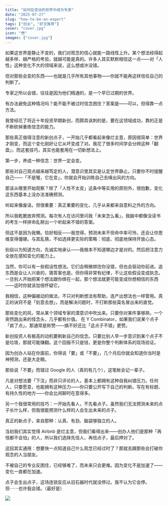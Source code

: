 ```yaml
---
title: "如何在变动的世界中成为专家"
date: "2025-07-27"
slug: "how-to-be-an-expert"
tags: ["创业", "好文推荐"]
cover: "cover.jpg"
icon: "😎"
images: ["cover.jpg"]
---
```

如果这世界是静止不变的，我们对观念的信心就能一路线性上升。某个想法经得起越多样、越严格的考验，就越可能是真的。许多人其实默默相信这一点——对「人性」这种变化不大的领域来说，这么想或许没错。



但对那些会变的东西——也就是几乎所有其他事物——你就不能再这样信任自己的判断了。



专家之所以会错，往往是因为他们精通的，是一个早已过期的世界。



有办法避免这种情况吗？能不能不被过时信念困住？答案是——可以，但得靠一点方法。



我曾经花了将近十年投资早期新创，而颇具讽刺的是，要在这领域成功，靠的正是不断砍掉重练信念的能力。



那些真正值得注意的新创点子，一开始几乎都看起来像烂主意，原因很简单：世界才刚变，而这个变化刚好让它从坏变成了对。我花了很多时间学会分辨这种「翻盘」，而这套技巧，其实也能套用在一切新想法上。



第一步，养成一种信念：世界一定会变。



那些对自己观点越来越笃定的人，潜意识里其实是认定世界静止。只要你不时提醒自己——「不是喔，它在变」，你就会开始训练自己去嗅出风的方向。



那该从哪里开始观察？除了「人性不太变」这条中等实用的原则外，很抱歉，变化这东西基本上没办法准确预测。



听起来像废话，但很重要：真正重要的变化，几乎从来都来自意料之外的方向。



所以我乾脆放弃预测。每次有人在访问里问我「未来怎么看」，我脑中都像没读书的考生一样拼命乱掰出一个听起来不错的答案。



但这不是因为我懒。恰好相反——我觉得，预测未来不但命中率可怜，还会让你思维变得僵硬。与其乱猜，不如选择更实际的策略：彻底、彻底地保持开放心态。



别自以为知道方向，先诚实地承认——我根本不知道哪边才是对的。然后把注意力全放在感知变化的能力上。



当然，你可以有一些假设性想法。它们会稍微绑住你没错，但也会驱动你前进。追东西是会让人兴奋的，猜答案也是。但你得非常有纪律，不让这些假设变成执念。
一旦别人开始把某个想法跟你绑在一起，那个想法就更可能变成你想相信的东西——这时你就该加倍怀疑它。



我相信，这种偏被动的做法，不只对判断想法有帮助，连产出想法也一样管用。真正的诀窍不是「刻意去想」，而是解决问题时，不打断那些莫名冒出来的直觉。



那些变化的风，常从某个领域专家的潜意识中吹出来。只要你对某件事够熟，一个突然跳出来的怪念头，几乎都有价值。
在 Y Combinator，如果我们说某个点子「疯了点」，那通常是称赞——搞不好还比「这点子不错」更赞。



新创投资人有极高的动机要刷新自己的信念。只要比别人早一步意识到某个点子不是垃圾，那就可能赚翻。这个回报不只是钱，更是你整个判断体系的现场验证。



因为创办人站在你面前，你得说「要」或「不要」，几个月后你就会知道你当时是神预测，还是大走眼。



那些说「不要」而错过 Google 的人（真的有几个），这笔帐会记一辈子。



凡是对想法要「下注」而非只评论的人，基本上都拥有这种自我纠错压力。任何人，只要愿意，也能拥有这种压力——你只要公开写下自己的判断。写在有标题、有持久性的地方——你会比闲聊时在意得多。



另一个我很常用的技巧：一开始先看人，不先看点子。虽然我们无法预测未来的点子长什么样，但我很能预测什么样的人会生出未来的点子。



真正的新点子，来自那种：认真、有劲、脑袋够独立的人。



当初我们其实觉得 Airbnb 是烂主意，但我们看得出来——创办人他们是那种「再怪都不会怕」的人，所以我们选择先信人、再信点子，最后押对了。



这招其实通用：想要快一点知道自己什么观念已经过时了？那就去跟那些会打破你观念的人当朋友。



不被自己的专业反困住，已经够难了，而未来只会更难。因为变化不是加速了——变化一直都在加速。



点子会生出点子，这场连锁反应从旧石器时代就没停过。我不认为它会停。
但⋯⋯也许我会错。（最好是）




![](https://prod-files-secure.s3.us-west-2.amazonaws.com/112d0858-5090-4d34-a606-b75eb8d65fd2/46476355-9cf3-4e99-9b7a-3531bc426380/1000202064.png?X-Amz-Algorithm=AWS4-HMAC-SHA256&X-Amz-Content-Sha256=UNSIGNED-PAYLOAD&X-Amz-Credential=ASIAZI2LB4664NQOZXCQ%2F20250728%2Fus-west-2%2Fs3%2Faws4_request&X-Amz-Date=20250728T174139Z&X-Amz-Expires=3600&X-Amz-Security-Token=IQoJb3JpZ2luX2VjEGcaCXVzLXdlc3QtMiJIMEYCIQDDYfxfHSVsO1%2BVqsYW0JJLvw%2BAAB76SwiCv3aCSFQ5VQIhAIQVW0yc0ibNwaF1cTh1PpUmhoZERuMRUfJIEmyqF3FAKogECJD%2F%2F%2F%2F%2F%2F%2F%2F%2F%2FwEQABoMNjM3NDIzMTgzODA1Igx3eu1KoIx%2BvRfdIvgq3AO9LWI7HyApzF3vtYEM9VCRk2qLs4BX2fCzj3SC0cjPJoAZNQn0lyA99Qc%2B9cu55EYN20ofaOhf8nX3w2T0Eq8%2BCdsT3T0IkTJsmqiB5ljeNlw%2FRljFy3F6uE%2BqPrwuY1U2rqGEwHGW5ru%2Bw8AaFcqV3SATNg1ryuNzVq7X4jEOVomI3weJe4Ohnk59BNppbWy2WbafEeJTuoY3GV0SJKfamTeHfigxvHLRqqcAQD5bT61VrVsjXNS%2BELvV3pFwkUaBse%2BNR3kErKQxQfSdjJWC7GTbFYwW7ArIjBIfiCAHRwblEtyYnNc9he72F8XmRAonPZ6s5Rk13IO5sJTwxaD6bBe%2FZK75oRR%2BuAp4vPHiIgwfEsR55ZycIgFcBkKrXKMFdUaT2pcCnIHVSu2exIl51LtaibhqidtqK2jZuxMYtRfdOko6Vb77expczwJPkP9bflSltiM%2FKPHU0NnhIr8JJMG3UloChJfeZS8LyztujRqqoU0lQM9U3DPhwSdO3dqgtgVT4MviJ3uXeoZUKHZkTJom3VgO6ix5dkC%2BD3mC5711YE0j3ThQGKMVXr9ZePoiebagXldmVU5Y8PUVspG%2F%2F9CNmB5EkVCDIEsO%2B5Ko3oQPDGXRd7vIkIklmDCcpJ7EBjqkAcWHAYKIFX01wlX46AhQ3gJ39FC0bYwsnGTp7KY0XNFahj4ULuQay7QHsil7SYQXiY%2FwzSK0yqc0KMtKwOCh14ssF5Jd8VdzEWOdv5BFYYIqFxBDxsgyKEsono8ijsdHr%2F%2BNFz%2BWYF%2BTAJ8AQij6o06xdDG0FmaBqZHCgD2fePxoJ4AcV8YitmF1X0wPdtI1OMf1SUc7cvWlyeioemvY4HEObK%2FN&X-Amz-Signature=f0b5e6d5a4f84dce2789919cdb0bc124ba87596a5f32c13eea03d920c3bf1692&X-Amz-SignedHeaders=host&x-amz-checksum-mode=ENABLED&x-id=GetObject)

